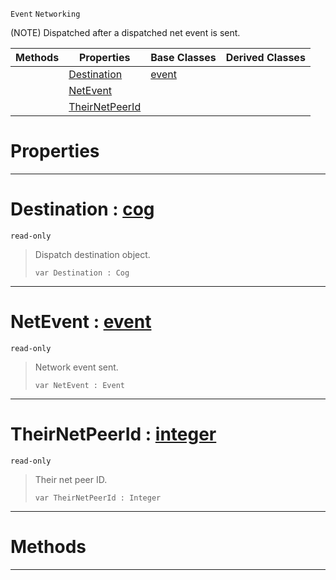  `Event` `Networking`



(NOTE) Dispatched after a dispatched net event is sent.

|Methods|Properties|Base Classes|Derived Classes|
|---|---|---|---|
| |[ Destination](https://github.com/ZilchEngine/ZilchDocs/blob/master/code_reference/class_reference/neteventsent.markdown#destination-zilch-engine)|[event](https://github.com/ZilchEngine/ZilchDocs/blob/master/code_reference/class_reference/event.markdown)| |
| |[ NetEvent](https://github.com/ZilchEngine/ZilchDocs/blob/master/code_reference/class_reference/neteventsent.markdown#netevent-zilch-engine-doc)| | |
| |[ TheirNetPeerId](https://github.com/ZilchEngine/ZilchDocs/blob/master/code_reference/class_reference/neteventsent.markdown#theirnetpeerid-zilch-engi)| | |


 #  Properties


---  
 #  Destination : [cog](https://github.com/ZilchEngine/ZilchDocs/blob/master/code_reference/class_reference/cog.markdown)

 `read-only`

> Dispatch destination object.
> ``` lang=cpp, name=Nada
> var Destination : Cog


---  
 #  NetEvent : [event](https://github.com/ZilchEngine/ZilchDocs/blob/master/code_reference/class_reference/event.markdown)

 `read-only`

> Network event sent.
> ``` lang=cpp, name=Nada
> var NetEvent : Event


---  
 #  TheirNetPeerId : [integer](https://github.com/ZilchEngine/ZilchDocs/blob/master/code_reference/nada_base_types/integer.markdown)

 `read-only`

> Their net peer ID.
> ``` lang=cpp, name=Nada
> var TheirNetPeerId : Integer


---  
 #  Methods


---  
 

 
